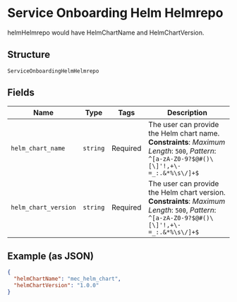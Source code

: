 
# Service Onboarding Helm Helmrepo

helmHelmrepo would have HelmChartName and HelmChartVersion.

## Structure

`ServiceOnboardingHelmHelmrepo`

## Fields

| Name | Type | Tags | Description |
|  --- | --- | --- | --- |
| `helm_chart_name` | `string` | Required | The user can provide the Helm chart name.<br>**Constraints**: *Maximum Length*: `500`, *Pattern*: `^[a-zA-Z0-9?$@#()\[\]'!,+\-=_:.&*%\s\/]+$` |
| `helm_chart_version` | `string` | Required | The user can provide the Helm chart version.<br>**Constraints**: *Maximum Length*: `500`, *Pattern*: `^[a-zA-Z0-9?$@#()\[\]'!,+\-=_:.&*%\s\/]+$` |

## Example (as JSON)

```json
{
  "helmChartName": "mec_helm_chart",
  "helmChartVersion": "1.0.0"
}
```

